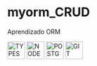 # myorm_CRUD
Aprendizado ORM

<p align="left">
<img width="40px" src="https://cdn.jsdelivr.net/gh/devicons/devicon/icons/typescript/typescript-original.svg" title="TYPESCRIPT"/>
<img width="40px" src="https://cdn.jsdelivr.net/gh/devicons/devicon/icons/nodejs/nodejs-original.svg" title="NODEJS"/>
 <img width="40px" src="https://cdn.jsdelivr.net/gh/devicons/devicon/icons/postgresql/postgresql-original.svg" title="POSTGRESQL"/>
<img width="40px" src="https://cdn.jsdelivr.net/gh/devicons/devicon/icons/git/git-original.svg" title="GIT"/>
</p>
